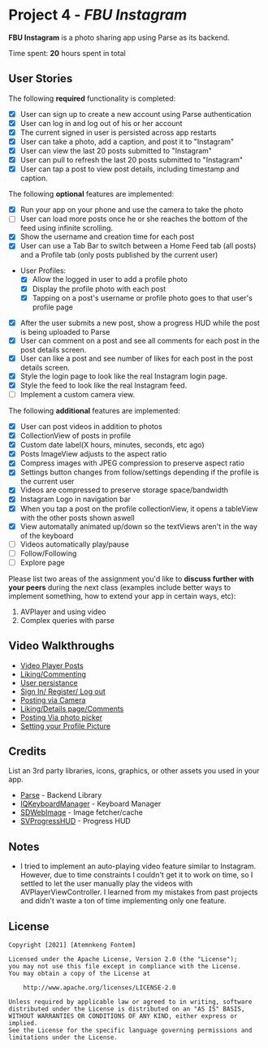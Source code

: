 # Project 4 - *FBU Instagram*

**FBU Instagram** is a photo sharing app using Parse as its backend.

Time spent: **20** hours spent in total

## User Stories

The following **required** functionality is completed:

- [x] User can sign up to create a new account using Parse authentication
- [x] User can log in and log out of his or her account
- [x] The current signed in user is persisted across app restarts
- [x] User can take a photo, add a caption, and post it to "Instagram"
- [x] User can view the last 20 posts submitted to "Instagram"
- [x] User can pull to refresh the last 20 posts submitted to "Instagram"
- [x] User can tap a post to view post details, including timestamp and caption.

The following **optional** features are implemented:

- [x] Run your app on your phone and use the camera to take the photo
- [ ] User can load more posts once he or she reaches the bottom of the feed using infinite scrolling.
- [x] Show the username and creation time for each post
- [x] User can use a Tab Bar to switch between a Home Feed tab (all posts) and a Profile tab (only posts published by the current user)
- User Profiles:
  - [x] Allow the logged in user to add a profile photo
  - [x] Display the profile photo with each post
  - [x] Tapping on a post's username or profile photo goes to that user's profile page
- [x] After the user submits a new post, show a progress HUD while the post is being uploaded to Parse
- [x] User can comment on a post and see all comments for each post in the post details screen.
- [x] User can like a post and see number of likes for each post in the post details screen.
- [x] Style the login page to look like the real Instagram login page.
- [x] Style the feed to look like the real Instagram feed.
- [ ] Implement a custom camera view.

The following **additional** features are implemented:

- [x] User can post videos in addition to photos
- [x] CollectionView of posts in profile
- [x] Custom date label(X hours, minutes, seconds, etc ago)  
- [x] Posts ImageView adjusts to the aspect ratio
- [x] Compress images with JPEG compression to preserve aspect ratio
- [x] Settings button changes from follow/settings depending if the profile is the current user
- [x] Videos are compressed to preserve storage space/bandwidth
- [x] Instagram Logo in navigation bar
- [x] When you tap a post on the profile collectionView, it opens a tableView with the other posts shown aswell     
- [x] View automatally animated up/down so the textViews aren't in the way of the keyboard
- [ ] Videos automatically play/pause
- [ ] Follow/Following
- [ ] Explore page

Please list two areas of the assignment you'd like to **discuss further with your peers** during the next class (examples include better ways to implement something, how to extend your app in certain ways, etc):

1. AVPlayer and using video
2. Complex queries with parse

## Video Walkthroughs

- [Video Player Posts](https://i.imgur.com/CrOJY3f.gif)
- [Liking/Commenting](https://i.imgur.com/TsC61rP.gif)
- [User persistance](https://i.imgur.com/zQhWNJ8.gif)
- [Sign In/ Register/ Log out](https://i.imgur.com/mKFC7k1.gif)
- [Posting via Camera](https://i.imgur.com/eGMU1u0.gif)
- [Liking/Details page/Comments](https://i.imgur.com/TzfxBIf.gif)
- [Posting Via photo picker](https://i.imgur.com/Axub9K3.gif)
- [Setting your Profile Picture](https://i.imgur.com/Bx0XTZ8.gif)






## Credits

List an 3rd party libraries, icons, graphics, or other assets you used in your app.

- [Parse](https://github.com/parse-community/Parse-SDK-iOS-OSX) - Backend Library
- [IQKeyboardManager](https://github.com/hackiftekhar/IQKeyboardManager) - Keyboard Manager
- [SDWebImage](https://github.com/SDWebImage/SDWebImage) - Image fetcher/cache
- [SVProgressHUD](https://github.com/SVProgressHUD/SVProgressHUD) - Progress HUD


## Notes

- I tried to implement an auto-playing video feature similar to Instagram. However, due to time constraints I couldn't get it to work on time, so I settled to let the user manually play the videos with AVPlayerViewController. I learned from my mistakes from past projects and didn't waste a ton of time implementing only one feature.

## License

    Copyright [2021] [Atemnkeng Fontem]

    Licensed under the Apache License, Version 2.0 (the "License");
    you may not use this file except in compliance with the License.
    You may obtain a copy of the License at

        http://www.apache.org/licenses/LICENSE-2.0

    Unless required by applicable law or agreed to in writing, software
    distributed under the License is distributed on an "AS IS" BASIS,
    WITHOUT WARRANTIES OR CONDITIONS OF ANY KIND, either express or implied.
    See the License for the specific language governing permissions and
    limitations under the License.

